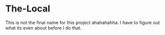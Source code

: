 # The-Local
 This is not the final name for this project ahahahahha. I have to figure out what its even about before I do that.
